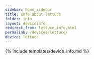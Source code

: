 ```yaml
---
sidebar: home_sidebar
title: Info about lettuce
folder: info
layout: deviceinfo
redirect_from: lettuce_info.html
permalink: /devices/lettuce/
device: lettuce
---
```

{% include templates/device_info.md %}
